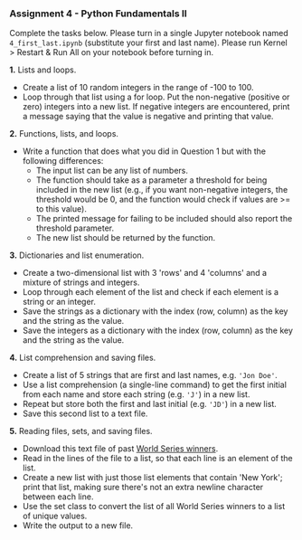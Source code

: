 ### Assignment 4 - Python Fundamentals II

Complete the tasks below. Please turn in a single Jupyter notebook named `4_first_last.ipynb` (substitute your first and last name). Please run Kernel > Restart & Run All on your notebook before turning in.

**1.** Lists and loops.

* Create a list of 10 random integers in the range of -100 to 100. 
* Loop through that list using a for loop. Put the non-negative (positive or zero) integers into a new list. If negative integers are encountered, print a message saying that the value is negative and printing that value.

**2.** Functions, lists, and loops.

* Write a function that does what you did in Question 1 but with the following differences: 
    - The input list can be any list of numbers.
    - The function should take as a parameter a threshold for being included in the new list (e.g., if you want non-negative integers, the threshold would be 0, and the function would check if values are >= to this value).
    - The printed message for failing to be included should also report the threshold parameter.
    - The new list should be returned by the function.

**3.** Dictionaries and list enumeration.

* Create a two-dimensional list with 3 'rows' and 4 'columns' and a mixture of strings and integers. 
* Loop through each element of the list and check if each element is a string or an integer. 
* Save the strings as a dictionary with the index (row, column) as the key and the string as the value.
* Save the integers as a dictionary with the index (row, column) as the key and the string as the value.

**4.** List comprehension and saving files.

* Create a list of 5 strings that are first and last names, e.g. `'Jon Doe'`. 
* Use a list comprehension (a single-line command) to get the first initial from each name and store each string (e.g. `'J'`) in a new list. 
* Repeat but store both the first and last initial (e.g. `'JD'`) in a new list. 
* Save this second list to a text file.

**5.** Reading files, sets, and saving files.

* Download this text file of past [World Series winners](https://github.com/cuttlefishh/python-for-data-analysis/blob/master/data/world_series_winners.txt). 
* Read in the lines of the file to a list, so that each line is an element of the list. 
* Create a new list with just those list elements that contain 'New York'; print that list, making sure there's not an extra newline character between each line. 
* Use the set class to convert the list of all World Series winners to a list of unique values. 
* Write the output to a new file.
